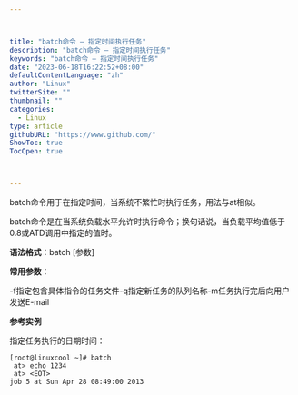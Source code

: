 ```yaml
---



title: "batch命令 – 指定时间执行任务"
description: "batch命令 – 指定时间执行任务"
keywords: "batch命令 – 指定时间执行任务"
date: "2023-06-18T16:22:52+08:00"
defaultContentLanguage: "zh"
author: "Linux"
twitterSite: ""
thumbnail: ""
categories:
  - Linux
type: article
githubURL: "https://www.github.com/"
ShowToc: true
TocOpen: true



---
```


batch命令用于在指定时间，当系统不繁忙时执行任务，用法与at相似。

batch命令是在当系统负载水平允许时执行命令；换句话说，当负载平均值低于0.8或ATD调用中指定的值时。

**语法格式**：batch [参数]

**常用参数**：

-f指定包含具体指令的任务文件-q指定新任务的队列名称-m任务执行完后向用户发送E-mail

**参考实例**

指定任务执行的日期时间：

```
[root@linuxcool ~]# batch
 at> echo 1234
 at> <EOT>
job 5 at Sun Apr 28 08:49:00 2013
```